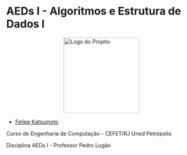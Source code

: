# AEDs I - Algoritmos e Estrutura de Dados I
<img src="https://www.cefet-rj.br/attachments/article/431/vert_azul.png" alt="Logo do Projeto" width="200" style="display: block; margin: auto;"/>

- [Felipe Katsumoto](https://github.com/FeKatsu)

Curso de Engenharia de Computação - CEFET/RJ Uned Petrópolis.

Disciplina AEDs I - Professor Pedro Lugão
